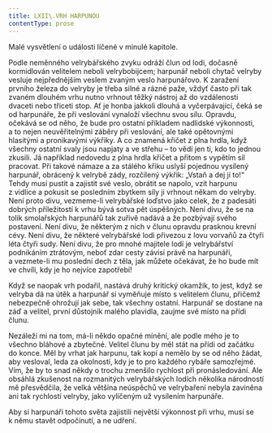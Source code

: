 ```yaml
---
title: LXII\.VRH HARPUNOU
contentType: prose
---
```


  

Malé vysvětlení o události líčené v minulé kapitole.

Podle neměnného velrybářského zvyku odráží člun od lodi, dočasně kormidlován velitelem neboli velrybobijcem; harpunář neboli chytač velryby vesluje nejpřednějším veslem zvaným veslo harpunářovo. K zaražení prvního železa do velryby je třeba silné a rázné paže, vždyť často při tak zvaném dlouhém vrhu nutno vrhnout těžký nástroj až do vzdálenosti dvaceti nebo třiceti stop. Ať je honba jakkoli dlouhá a vyčerpávající, čeká se od harpunáře, že při veslování vynaloží všechnu svou sílu. Opravdu, očekává se od něho, že bude pro ostatní příkladem nadlidské výkonnosti, a to nejen neuvěřitelnými záběry při veslování, ale také opětovnými hlasitými a pronikavými výkřiky. A co znamená křičet z plna hrdla, když všechny ostatní svaly jsou napjaty a ve střehu – to vědí jen ti, kdo to jednou zkusili. Já například nedovedu z plna hrdla křičet a přitom s vypětím sil pracovat. Při takové námaze a za stálého křiku uslyší pojednou vysílený harpunář, obrácený k velrybě zády, rozčilený výkřik: „Vstaň a dej jí to!“ Tehdy musí pustit a zajistit své veslo, obrátit se napolo, vzít harpunu z vidlice a pokusit se posledním zbytkem síly ji vrhnout někam do velryby. Není proto divu, vezmeme-li velrybářské loďstvo jako celek, že z padesáti dobrých příležitostí k vrhu bývá sotva pět úspěšných. Není divu, že se na tolik smolařských harpunářů tak zuřivě nadává a že pozbývají svého postavení. Není divu, že některým z nich v člunu opravdu prasknou krevní cévy. Není divu, že některé velrybářské lodi přivezou z lovu vorvaňů za čtyři léta čtyři sudy. Není divu, že pro mnohé majitele lodí je velrybářství podnikáním ztrátovým, neboť zdar cesty závisí právě na harpunáři, a vezmete-li mu poslední dech z těla, jak můžete očekávat, že ho bude mít ve chvíli, kdy je ho nejvíce zapotřebí!

Když se naopak vrh podařil, nastává druhý kritický okamžik, to jest, když se velryba dá na útěk a harpunář si vyměňuje místo s velitelem člunu, přičemž nebezpečně ohrožují jak sebe, tak všechny ostatní. Harpunář se dostane na záď a velitel, první důstojník malého plavidla, zaujme své místo na přídi člunu.

Nezáleží mi na tom, má-li někdo opačné mínění, ale podle mého je to všechno bláhové a zbytečné. Velitel člunu by měl stát na přídi od začátku do konce. Měl by vrhat jak harpunu, tak kopí a nemělo by se od něho žádat, aby vesloval, leda za okolností, kdy je to pro každého rybáře samozřejmé. Vím, že by to snad někdy o trochu zmenšilo rychlost při pronásledování. Ale obsáhlá zkušenost na rozmanitých velrybářských lodích několika národností mě přesvědčila, že velká většina neúspěchů ve velrybaření nebyla zaviněna ani tak rychlostí velryby, jako vylíčeným už vysílením harpunáře.

Aby si harpunáři tohoto světa zajistili největší výkonnost při vrhu, musí se k němu stavět odpočinutí, a ne udření.
